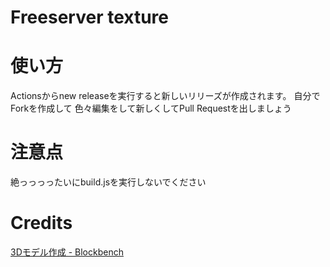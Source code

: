 # Freeserver texture

# 使い方
Actionsからnew releaseを実行すると新しいリリーズが作成されます。
自分でForkを作成して
色々編集をして新しくしてPull Requestを出しましょう

# 注意点
絶っっっったいにbuild.jsを実行しないでください

# Credits
[3Dモデル作成 - Blockbench](https://blockbench.net/)
